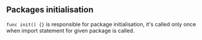 ## Packages initialisation

`func init() {}` is responsible for package initialisation, it's called only once when import statement for given package is called.
